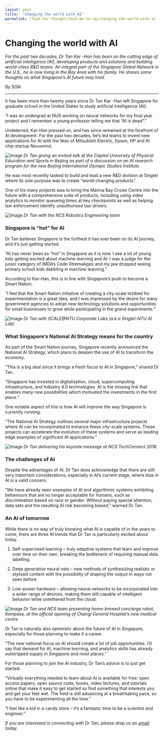 ```yaml
---
layout: post
title:  "Changing the world with AI"
permalink: /food-for-thought/tech-me-to-sg/changing-the-world-with-ai
---
```

# Changing the world with AI

_For the past two decades, Dr Tan Kar -Han has been on the cutting edge of artificial intelligence (AI), developing products and solutions and building world-class R&D teams. An integral part of the Singapore Global Network in the U.S., he is now living in the Bay Area with his family. He shares some thoughts on what Singapore’s AI future may hold._

By SGN

---
It has been more than twenty years since Dr Tan Kar -Han left Singapore for graduate school in the United States to study artificial intelligence (AI).

“I was an undergrad at NUS working on neural networks for my final year project and I remember a young professor telling me that “AI is dead”.”

Undeterred, Kar-Han pressed on, and has since remained at the forefront of AI development. For the past two decades, he’s led teams to invent new applications for AI with the likes of Mitsubishi Electric, Epson, HP and AI chip startup Novumind. 

![Image](/images/stories/2020/Jan/drtankarhan1.png)
_Dr Tan giving an invited talk at the Capital University of Physical Education and Sports in Beijing as part of a discussion on an AI research program for the new Beijing International Olympic Studies Institute_

He was most recently tasked to build and lead a new R&D division at Singtel where its sole purpose was to create “world-changing products”.

One of his many projects was to bring the Marina Bay Cruise Centre into the future with a comprehensive suite of products, including using video analytics to monitor queueing times at key checkpoints as well as helping law enforcement identify unauthorised taxi drivers.

![Image](/images/stories/2020/Jan/drtankarhan2.png)
_Dr Tan with the NCS Robotics Engineering team_

### Singapore is “hot” for AI

Dr Tan believes Singapore is the furthest it has ever been on its AI journey, and it’s just getting started.

“AI has never been so “hot” in Singapore as it is now. I see a lot of young kids getting excited about machine learning and AI: I was a judge for the junior category of IMDA’s Code XtremeApps and my jaw dropped seeing primary school kids dabbling in machine learning.”

According to Kar-Han, this is in line with Singapore’s push to become a Smart Nation.

“I feel that the Smart Nation initiative of creating a city-scale testbed for experimentation is a great idea, and I was impressed by the desire for many government agencies to adopt new technology solutions and opportunities for small businesses to grow while participating in the grand experiments.”

![Image](/images/stories/2020/Jan/drtankarhan3.png)
_Dr Tan with SCALE@NTU Corporate Labs (a.k.a Singtel-NTU AI Lab)_

### What Singapore’s National AI Strategy means for the country

As part of the Smart Nation journey, Singapore recently announced the National AI Strategy, which plans to deepen the use of AI to transform the economy.

“This is a big deal since it brings a fresh focus to AI in Singapore,” shared Dr Tan.

“Singapore has invested in digitalization, cloud, supercomputing infrastructure, and Industry 4.0 technologies. AI is the missing link that enables many new possibilities which motivated the investments in the first place.”

One notable aspect of this is how AI will improve the way Singapore is currently running.

“The National AI Strategy outlines several major infrastructure projects where AI can be incorporated to enhance these city-scale systems. These projects can accelerate the evolution of these systems and serve as leading edge examples of significant AI applications.”

![Image](/images/stories/2020/Jan/drtankarhan4.png)
_Dr Tan delivering his keynote message at NCS TechConnect 2018._

### The challenges of AI

Despite the advantages of AI, Dr Tan does acknowledge that there are still very important considerations, especially in AI’s current stage, where bias in AI is a valid concern.

“We have already seen examples of AI and algorithmic systems exhibiting behaviours that are no longer acceptable for humans, such as discrimination based on race or gender. Without paying special attention, data sets and the resulting AI risk becoming biased,” warned Dr Tan.

### An AI of tomorrow

While there is no way of truly knowing what AI is capable of in the years to come, there are three AI trends that Dr Tan is particularly excited about today.

1.	Self-supervised learning – truly adaptive systems that learn and improve over time on their own, breaking the bottleneck of requiring manual data labelling.

2.	Deep generative neural nets – new methods of synthesizing realistic or stylized content with the possibility of shaping the output in ways not seen before.

3.	Low-power hardware – allowing neural networks to be incorporated into a wider range of devices, making them still capable of intelligent behavior while untethered from the cloud.

![Image](/images/stories/2020/Jan/drtankarhan5.png)
_Dr Tan and NCS team presenting home-brewed concierge robot, Kompass, at the official opening of Changi General Hospital’s new medical centre_

Dr Tan is naturally also optimistic about the future of AI in Singapore, especially for those planning to make it a career.

“The new national focus on AI should create a lot of job opportunities. I’d say that demand for AI, machine learning, and analytics skills has already outstripped supply in Singapore and most places.”

For those planning to join the AI industry, Dr Tan’s advice is to just get started.

“Virtually everything needed to learn about AI is available for free: open access papers, open source code, books, video lectures, and tutorials online that make it easy to get started so find something that interests you and get your feet wet. The field is still advancing at a breathtaking pace, so you have to be experimenting all the time.”

“I feel like a kid in a candy store – it’s a fantastic time to be a scientist and engineer.”

_If you are interested in connecting with Dr Tan, please drop us an [email](mailto:singaporeglobalnetwork@edb.gov.sg) today._ 
